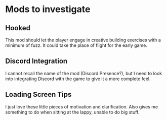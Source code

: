 # Mods to investigate

## Hooked

This mod should let the player engage in creative building exercises with a
minimum of fuzz. It could take the place of flight for the early game.

## Discord Integration

I cannot recall the name of the mod (Discord Presence?), but I need to look
into integrating Discord with the game to give it a more complete feel.

## Loading Screen Tips

I just love these little pieces of motivation and clarification. Also gives
me something to do when sitting at the lappy, unable to do big stuff.
